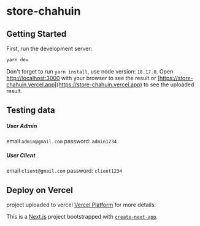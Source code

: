 # store-chahuin


## Getting Started

First, run the development server:

```bash
yarn dev
```
Don't forget to run `yarn install`, use node version: `18.17.0`.
Open [http://localhost:3000](http://localhost:3000) with your browser to see the result or [https://store-chahuin.vercel.app](https://store-chahuin.vercel.app) to see the uploaded result.

## Testing data

##### User Admin
email `admin@gmail.com`
password: `admin1234`

##### User Client
email `client@gmail.com`
password: `client1234`

## Deploy on Vercel

project uploaded to vercel [Vercel Platform](https://vercel.com/new?utm_medium=default-template&filter=next.js&utm_source=create-next-app&utm_campaign=create-next-app-readme) for more details.

This is a [Next.js](https://nextjs.org/) project bootstrapped with [`create-next-app`](https://github.com/vercel/next.js/tree/canary/packages/create-next-app).

